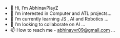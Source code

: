 - 👋 Hi, I’m AbhinavPlayZ
- 👀 I’m interested in Computer and ATL projects...
- 🌱 I’m currently learning JS , AI and Robotics ...
- 💞️ I’m looking to collaborate on AI ...
- 📫 How to reach me - abhinavvr09@gmail.com ...

<!---
AbhinavPlayZ696969/AbhinavPlayZ696969 is a ✨ special ✨ repository because its `README.md` (this file) appears on your GitHub profile.
You can click the Preview link to take a look at your changes.
--->
